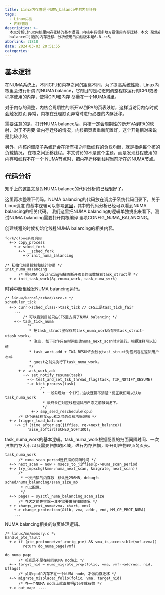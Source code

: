 ```yaml
---
title: Linux内存管理-NUMA_balance中的内存迁移
tags:
  - Linux内核
  - 内存管理
description: >-
  本文分析Linux内核里内存迁移的基本逻辑，内核中有很多地方要使用内存迁移，本文 聚焦在NUMA
  balance中引起的内存迁移。分析使用的内核版本是6.8-rc5。
abbrlink: 11818
date: 2024-03-03 20:51:55
categories:
---
```


基本逻辑
---------

在NUMA系统上，不同CPU和内存之间的距离不同，为了提高系统性能，Linux内核里会进行所谓
的NUMA balance，它的目的是动态的调整程序运行的CPU或者程序使用的内存，使得CPU和内存
尽量在一个NUMA域里。

对于内存的调整，内核会周期性的断开VA到PA的页表映射，这样当访问内存时就会触发缺页
异常，内核在处理缺页异常时进行必要的内存迁移。

需要注意的是，打开NUMA balance后，内核一定会周期性的断开VA到PA的映射，对于不需要
做内存迁移的情况，内核把页表重新配置好，这个开销相对来说是比较小的。

另外，内核的调度子系统还会在所有核之间做线程的负载均衡，就是根绝每个核的负载情况，
在核之间迁移线程。本文讨论的不是这个主题，而是发现线程使用的内存和线程不在一个
NUMA节点时，把内存迁移到线程当前所在的NUMA节点。

代码分析
---------

知乎上的[这篇](https://zhuanlan.zhihu.com/p/635383566)文章对NUMA balance的代码分析的已经很好了。

这里再次整理下代码。NUMA balancing的代码放在调度子系统代码目录下，关于Linux调度
的基本逻辑可以参考[这里](https://wangzhou.github.io/Linux内核调度的基本逻辑/)，其中的代码分析已经可以看到NUMA balancing的相关代码。
我们这里把NUMA balancing的逻辑单独挑出来看下。测试NUMA balancing需要打开内核编译
选项CONFIG_NUMA_BALANCING。

创建线程的时候初始化线程NUMA balancing的相关内容。
```
fork/clone系统调用
  +-> copy_process
    +-> sched_fork
      +-> __sched_fork
        +-> init_numa_balancing

/* 初始化相关控制和统计参数 */
init_numa_balancing
      /* 把NUMA balancing扫描页断开页表的函数放到task_struct里 */
  +-> init_task_work(&p->numa_work, task_numa_work)
```

时钟中断里触发NUMA balancing运行。
```
/* linux/kernel/sched/core.c */
scheduler_tick
  +-> curr->sched_class->task_tick // CFS上是task_tick_fair
    ...
        /* 可以看到目前只在CFS里支持了NUMA balancing */
    +-> task_tick_numa
          /*
           * 把task_struct里保存的task_numa_work保存到task_struct->task_works，
           * 注意, 如下动作只在时间到达numa_next_scan时才进行。根据注释可以知道
           * task_work_add + TWA_RESUME会触发task_struct对应线程在返回用户态或
           * guest之前先执行下task_numa_work。
           */
      +-> task_work_add
        +-> set_notify_resume(task)
          +-> test_and_set_tsk_thread_flag(task, TIF_NOTIFY_RESUME)
          +-> kick_process(task)
                /*
                 * 一般实现为一个IPI，这块逻辑不清楚？反正我们可以认为task_numa_work
                 * 最终会在对应线程返回用户态之前被调用下。
                 */
            +-> smp_send_reschedule(cpu)
      /* 这个是线程在cpu核之间的负载均衡逻辑 */
  +-> trigger_load_balance
    +-> if (time_after_eq(jiffies, rq->next_balance))
          raise_softirq(SCHED_SOFTIRQ);
```

task_numa_work的基本逻辑。task_numa_work根据配置的扫面间隔时间、一次扫描内存大小
以及需要扫描的区域，进行内存扫描，断开对应物理页的页表。
```
task_numa_work
      /* numa_scan_period是扫描的间隔时间 */
  +-> next_scan = now + msecs_to_jiffies(p->numa_scan_period)
  +-> try_cmpxchg(&mm->numa_next_scan, &migrate, next_scan))             
      /*
       * 一次扫描的内存数，默认是256MB, debugfs sched/numa_balancing/scan_size_mb
       * 可以配置。
       */
  +-> pages = sysctl_numa_balancing_scan_size
      /* 在这之前先排除一堆不需要做扫描的情况 */
  +-> change_prot_numa(vma, start, end)
    +-> change_protection(&tlb, vma, addr, end, MM_CP_PROT_NUMA)
    ...
```

NUMA balancing相关的缺页处理逻辑。
```
/* linux/mm/memory.c */
handle_pte_fault
  +-> if (pte_protnone(vmf->orig_pte) && vma_is_accessible(vmf->vma))
        return do_numa_page(vmf)

do_numa_page
      /* 检查是不是在相同NUMA node上 */
  +-> target_nid = numa_migrate_prep(folio, vma, vmf->address, nid, &flags)
      /* 如果cpu和内存不在一个NUMA node，才做内存迁移 */
  +-> migrate_misplaced_folio(folio, vma, target_nid)
      /* 在一个NUMA node上就直接把pte变成有效 */
  +-> out_map: ....
```
